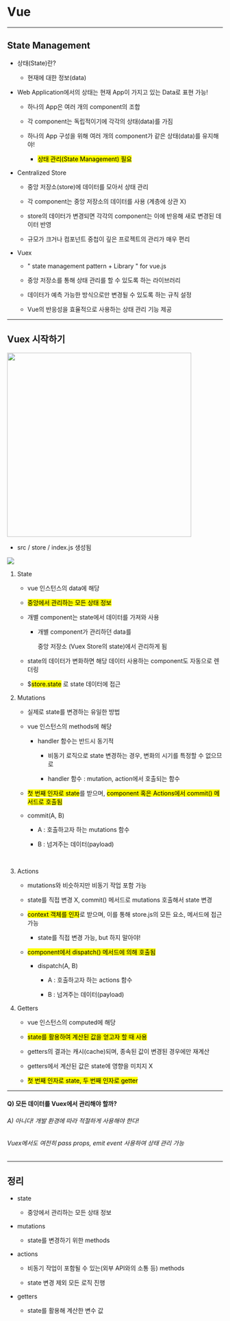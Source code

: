 # Vue



---

## State Management

- 상태(State)란? 
  
  - 현재에 대한 정보(data)

- Web Application에서의 상태는 현재 App이 가지고 있는 Data로 표현 가능!
  
  - 하나의 App은 여러 개의 component의 조합
  
  - 각 component는 독립적이기에 각각의 상태(data)를 가짐
  
  - 하나의 App 구성을 위해 여러 개의 component가 같은 상태(data)를 유지해야!
    
    - <mark>상태 관리(State Management) 필요</mark>

- Centralized Store
  
  - 중앙 저장소(store)에 데이터를 모아서 상태 관리
  
  - 각 component는 중앙 저장소의 데이터를 사용 (계층에 상관 X)
  
  - store의 데이터가 변경되면 각각의 component는 이에 반응해 새로 변경된 데이터 반영
  
  - 규모가 크거나 컴포넌트 중첩이 깊은 프로젝트의 관리가 매우 편리

- Vuex
  
  - " state management pattern + Library " for vue.js
  
  - 중앙 저장소를 통해 상태 관리를 할 수 있도록 하는 라이브러리
  
  - 데이터가 예측 가능한 방식으로만 변경될 수 있도록 하는 규칙 설정
  
  - Vue의 반응성을 효율적으로 사용하는 상태 관리 기능 제공



---

## Vuex 시작하기

<img src="file:///C:/Users/multicampus/AppData/Roaming/marktext/images/2022-11-08-10-14-39-image.png" title="" alt="" width="430">

- src / store / index.js 생성됨

![](C:\Users\multicampus\AppData\Roaming\marktext\images\2022-11-08-10-15-33-image.png)

1. State
   
   - vue 인스턴스의 data에 해당
   
   - <mark>중앙에서 관리하는 모든 상태 정보</mark>
   
   - 개별 component는 state에서 데이터를 가져와 사용
     
     - 개별 component가 관리하던 data를
       
       중앙 저장소 (Vuex Store의 state)에서 관리하게 됨
   
   - state의 데이터가 변화하면 해당 데이터 사용하는 component도 자동으로 렌더링
   
   - \$<mark>store.state</mark> 로 state 데이터에 접근 

2. Mutations
   
   - 실제로 state를 변경하는 유일한 방법
   
   - vue 인스턴스의 methods에 해당
     
     - handler 함수는 반드시 동기적
       
       - 비동기 로직으로 state 변경하는 경우, 변화의 시기를 특정할 수 없으므로
       
       - handler 함수 : mutation, action에서 호출되는 함수
   
   - <mark>첫 번째 인자로 state</mark>를 받으며, <mark>component 혹은 Actions에서 commit() 메서드로 호출됨</mark>
   
   - commit(A, B)
     
     - A : 호출하고자 하는 mutations 함수
     
     - B : 넘겨주는 데이터(payload)

            

3. Actions
   
   - mutations와 비슷하지만 비동기 작업 포함 가능
   
   - state를 직접 변경 X, commit() 메서드로 mutations 호출해서 state 변경
   
   - <mark>context 객체를 인자</mark>로 받으며, 이를 통해 store.js의 모든 요소, 메서드에 접근 가능
     
     - state를 직접 변경 가능, but 하지 말아야!
   
   - <mark>component에서 dispatch() 메서드에 의해 호출됨</mark>       
     
     - dispatch(A, B)
       
       - A : 호출하고자 하는 actions 함수
       
       - B : 넘겨주는 데이터(payload)

4. Getters
   
   - vue 인스턴스의 computed에 해당
   
   - <mark>state를 활용하여 계산된 값을 얻고자 할 때 사용</mark>
   
   - getters의 결과는 캐시(cache)되며, 종속된 값이 변경된 경우에만 재계산
   
   - getters에서 계산된 값은 state에 영향을 미치지 X
   
   - <mark>첫 번째 인자로 state, 두 번째 인자로 getter</mark>



---

#### Q) 모든 데이터를 Vuex에서 관리해야 할까?

###### A) 아니다! 개발 환경에 따라 적절하게 사용해야 한다!

###### Vuex에서도 여전히 pass props, emit event 사용하여 상태 관리 가능



---

## 정리

- state
  
  - 중앙에서 관리하는 모든 상태 정보

- mutations
  
  - state를 변경하기 위한 methods

- actions
  
  - 비동기 작업이 포함될 수 있는(외부 API와의 소통 등) methods
  
  - state 변경 제외 모든 로직 진행

- getters
  
  - state를 활용해 계산한 변수 값

